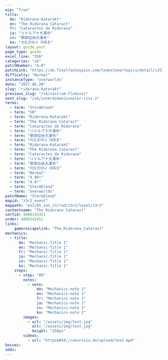 ```yaml
---
wip: "True"
title:
  de: "Ridorana-Katarakt"
  en: "The Ridorana Cataract"
  fr: "Cataractes de Ridorana"
  ja: "リドルアナ大瀑布"
  cn: "黎铎拉纳大瀑布"
  ko: "리도르아나 대폭포"
layout: guide_post
page_type: guide
excel_line: "356"
categories: "sb"
patchNumber: "4.0"
patchLink: "https://de.finalfantasyxiv.com/lodestone/topics/detail/c2519c232d02fc2394c3830faa364611cd4e610c"
difficulty: "Normal"
instanceType: "overworlds"
date: "2017.06.20"
slug: "ridorana-katarakt"
previous_slug: "/sb/castrum-fluminis"
next_slug: "/sb/interdimensionaler-riss-2"
terms:
  - term: "Stormblood"
  - term: "SB"
  - term: "Ridorana-Katarakt"
  - term: "The Ridorana Cataract"
  - term: "Cataractes de Ridorana"
  - term: "リドルアナ大瀑布"
  - term: "黎铎拉纳大瀑布"
  - term: "리도르아나 대폭포"
  - term: "Ridorana-Katarakt"
  - term: "The Ridorana Cataract"
  - term: "Cataractes de Ridorana"
  - term: "リドルアナ大瀑布"
  - term: "黎铎拉纳大瀑布"
  - term: "리도르아나 대폭포"
  - term: "Normal"
  - term: "4.00!"
  - term: "4.0!"
  - term: "Stormblood"
  - term: "overworlds"
patchName: "Stormblood"
mapid: "z3r2_event"
mappath: "ex2/05_zon_z3/rad/z3r2/level/z3r2"
contentname: "The Ridorana Cataract"
sortid: 4000142451
order: 4000142451
links:
    gamerescapelink: "The_Ridorana_Cataract"
mechanics:
  - title:
      de: "Mechanic-Title 1"
      en: "Mechanic-Title 1"
      fr: "Mechanic-Title 1"
      ja: "Mechanic-Title 1"
      cn: "Mechanic-Title 1"
      ko: "Mechanic-Title 1"
    steps:
      - step: "09"
        notes:
          - note:
              de: "Mechanics-note 1"
              en: "Mechanics-note 1"
              fr: "Mechanics-note 1"
              ja: "Mechanics-note 1"
              cn: "Mechanics-note 1"
              ko: "Mechanics-note 1"
        images:
          - url: "/assets/img/test.jpg"
            alt: "/assets/img/test.jpg"
            height: "250px"
        videos:
          - url: "https&#58;//akurosia.de/upload/test.mp4"
bosses:
adds:
---
```

